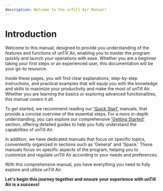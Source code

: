 ```yaml
---
description: Welcome to the unTill Air Manual!
---
```


# Introduction

Welcome to this manual, designed to provide you understanding of the features and functions of unTill Air, enabling you to master the program quickly and launch your operations with ease. Whether you are a beginner taking your first steps or an experienced user, this documentation will be your go-to resource.

Inside these pages, you will find clear explanations, step-by-step instructions, and practical examples that will equip you with the knowledge and skills to maximize your productivity and make the most of unTill Air. Whether you are learning the basics or exploring advanced functionalities, this manual covers it all.

To get started, we recommend reading our ['Quick Start'](quick-start-table-overview-mode.md) manuals, that provide a concise overview of the essential steps. For a more in-depth understanding, you can explore our comprehensive ['Getting Started'](broken-reference) section, offering detailed guides to help you fully understand the capabilities of unTill Air.

In addition, we have dedicated manuals that focus on specific topics, conveniently organized in sections such as 'General' and 'Space.' These manuals focus on specific aspects of the program, helping you to customize and regulate unTill Air according to your needs and preferences.

With this comprehensive manual, you have everything you need to fully explore and utilize unTill Air.

**Let's begin this journey together and ensure your experience with unTill Air is a success!**
